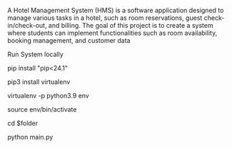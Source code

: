 A Hotel Management System (HMS) is a software application designed to manage various tasks in a hotel, such as room reservations, guest check-in/check-out, and billing. 
The goal of this project is to create a system where students can implement functionalities such as room availability, booking management, and customer data

Run System locally

pip install "pip<24.1"

pip3 install virtualenv

virtualenv -p python3.9 env

source env/bin/activate

cd $folder

python main.py
